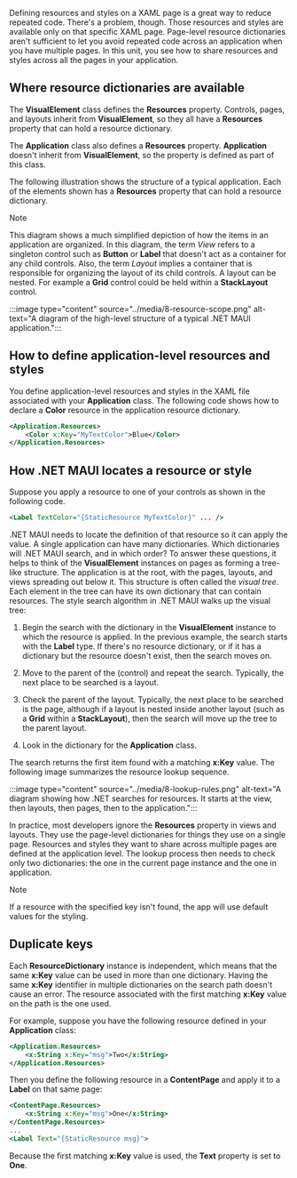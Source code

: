 Defining resources and styles on a XAML page is a great way to reduce repeated code. There's a problem, though. Those resources and styles are available only on that specific XAML page. Page-level resource dictionaries aren't sufficient to let you avoid repeated code across an application when you have multiple pages. In this unit, you see how to share resources and styles across all the pages in your application.

## Where resource dictionaries are available

The **VisualElement** class defines the **Resources** property. Controls, pages, and layouts inherit from **VisualElement**, so they all have a **Resources** property that can hold a resource dictionary.

The **Application** class also defines a **Resources** property. **Application** doesn't inherit from **VisualElement**, so the property is defined as part of this class.

The following illustration shows the structure of a typical application. Each of the elements shown has a **Resources** property that can hold a resource dictionary.

> [!NOTE]
> This diagram shows a much simplified depiction of how the items in an application are organized. In this diagram, the term *View* refers to a singleton control such as **Button** or **Label** that doesn't act as a container for any child controls. Also, the term *Layout* implies a container that is responsible for organizing the layout of its child controls. A layout can be nested. For example a **Grid** control could be held within a **StackLayout** control.

:::image type="content" source="../media/8-resource-scope.png" alt-text="A diagram of the  high-level structure of a typical .NET MAUI application.":::

## How to define application-level resources and styles

You define application-level resources and styles in the XAML file associated with your **Application** class. The following code shows how to declare a **Color** resource in the application resource dictionary.

```XML
<Application.Resources>
    <Color x:Key="MyTextColor">Blue</Color>
</Application.Resources>
```

## How .NET MAUI locates a resource or style

Suppose you apply a resource to one of your controls as shown in the following code.

```XML
<Label TextColor="{StaticResource MyTextColor}" ... />
```

.NET MAUI needs to locate the definition of that resource so it can apply the value. A single application can have many dictionaries. Which dictionaries will .NET MAUI search, and in which order? To answer these questions, it helps to think of the **VisualElement** instances on pages as forming a tree-like structure. The application is at the root, with the pages, layouts, and views spreading out below it. This structure is often called the *visual tree*. Each element in the tree can have its own dictionary that can contain resources. The style search algorithm in .NET MAUI walks up the visual tree:

1. Begin the search with the dictionary in the **VisualElement** instance to which the resource is applied. In the previous example, the search starts with the **Label** type. If there's no resource dictionary, or if it has a dictionary but the resource doesn't exist, then the search moves on.

1. Move to the parent of the  (control) and repeat the search. Typically, the next place to be searched is a layout.

1. Check the parent of the layout. Typically, the next place to be searched is the page, although if a layout is nested inside another layout (such as a **Grid** within a **StackLayout**), then the search will move up the tree to the parent layout.

1. Look in the dictionary for the **Application** class.

The search returns the first item found with a matching **x:Key** value. The following image summarizes the resource lookup sequence.

:::image type="content" source="../media/8-lookup-rules.png" alt-text="A diagram showing how .NET searches for resources. It starts at the view, then layouts, then pages, then to the application.":::

In practice, most developers ignore the **Resources** property in views and layouts. They use the page-level dictionaries for things they use on a single page. Resources and styles they want to share across multiple pages are defined at the application level. The lookup process then needs to check only two dictionaries: the one in the current page instance and the one in application.

> [!NOTE]
> If a resource with the specified key isn't found, the app will use default values for the styling.

## Duplicate keys

Each **ResourceDictionary** instance is independent, which means that the same **x:Key** value can be used in more than one dictionary. Having the same **x:Key** identifier in multiple dictionaries on the search path doesn't cause an error. The resource associated with the first matching **x:Key** value on the path is the one used.

For example, suppose you have the following resource defined in your **Application** class:

```XML
<Application.Resources>
    <x:String x:Key="msg">Two</x:String>
</Application.Resources>
```

Then you define the following resource in a **ContentPage** and apply it to a **Label** on that same page:

```XML
<ContentPage.Resources>
    <x:String x:Key="msg">One</x:String>
</ContentPage.Resources>
...
<Label Text="{StaticResource msg}">
```

Because the first matching **x:Key** value is used, the **Text** property is set to **One**.

<!-- REMOVE THE REMAINING CONTENT IF DICTIONARY MERGING IS NOT IMPLEMENTED IN .NET MAUI -->
<!-- ## How to merge dictionaries

It's also possible to import dictionaries from one element to another. This enables you to combine the entries in one dictionary with another when the dictionary is searched for resources. A dictionary imported from another dictionary is called a *merged dictionary*.

Consider this example. Assume you have a **ContentPage** named **AboutPage**, and you define a resource named **size**.

```XML
<ContentPage ...>
    <ContentPage.Resources>
        <x:Double x:Key="size">32</x:Double>
    </ContentPage.Resources>
   ...
</ContentPage>
```

You decide to merge the dictionary for **AboutPage** into another page called **SettingsPage**. You can modify the **ResourceDictionary** on **SettingsPage** in the following way:

```XML
<ContentPage ...>
    <ContentPage.Resources>
        <ResourceDictionary MergedWith="theme:AboutPage" />
    </Page.Resources>
    ...
</ContentPage>
```

**SettingsPage** can now use any resources defined in the dictionary for **AboutPage**, along with resources defined in its own local dictionary.
-->

